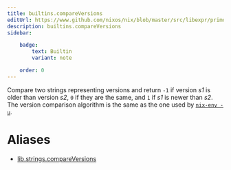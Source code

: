 ```yaml
---
title: builtins.compareVersions
editUrl: https://www.github.com/nixos/nix/blob/master/src/libexpr/primops.cc
description: builtins.compareVersions
sidebar:

    badge:
        text: Builtin
        variant: note

    order: 0
---
```


Compare two strings representing versions and return `-1` if
version *s1* is older than version *s2*, `0` if they are the same,
and `1` if *s1* is newer than *s2*. The version comparison
algorithm is the same as the one used by [`nix-env
-u`](../command-ref/nix-env.md#operation---upgrade).


# Aliases

- [lib.strings.compareVersions](./reference/lib/strings/lib-strings-compareVersions)


